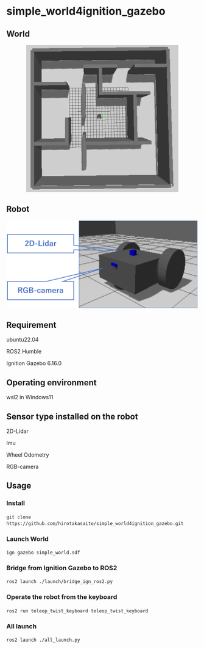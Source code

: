 # simple_world4ignition_gazebo

## World 
<p align="center">
    <img src="./images/simple_world_img.png" alt="world" width="400"/>
</p>


## Robot
<p align="center">
<img src="./images/robot_img.png" alt="robot" width="500"/>
</p>


## Requirement
ubuntu22.04

ROS2 Humble

Ignition Gazebo 6.16.0

## Operating environment
wsl2 in Windows11

## Sensor type installed on the robot
2D-Lidar

Imu

Wheel Odometry

RGB-camera

## Usage

### Install 
`git clone https://github.com/hirotakasaito/simple_world4ignition_gazebo.git`

### Launch World
`ign gazebo simple_world.sdf`

### Bridge from Ignition Gazebo to ROS2
`ros2 launch ./launch/bridge_ign_ros2.py`

### Operate the robot from the keyboard
`ros2 run teleop_twist_keyboard teleop_twist_keyboard`

### All launch
`ros2 launch ./all_launch.py`


